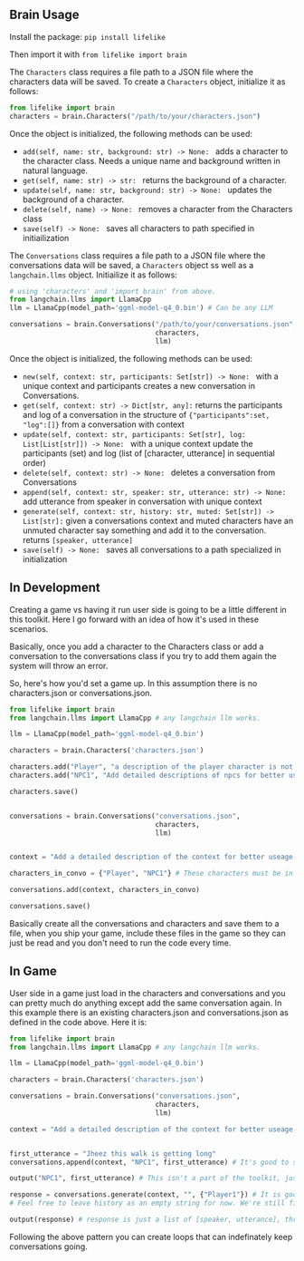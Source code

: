 ## Brain Usage
Install the package: `pip install lifelike`

Then import it with `from lifelike import brain`

The `Characters` class requires a file path to a JSON file where the characters data will be saved. To create a `Characters` object, initialize it as follows:
```python
from lifelike import brain
characters = brain.Characters("/path/to/your/characters.json")
```
Once the object is initialized, the following methods can be used:
- `add(self, name: str, background: str) -> None: ` adds a character to the character class. Needs a unique name and background written in natural language.
- `get(self, name: str) -> str: ` returns the background of a character.
- `update(self, name: str, background: str) -> None: ` updates the background of a character.
- `delete(self, name) -> None: ` removes a character from the Characters class
- `save(self) -> None: ` saves all characters to path specified in initiailization

The `Conversations` class requires a file path to a JSON file where the conversations data will be saved, a `Characters` object ss well as a `langchain.llms` object. Initiailize it as follows:
```python
# using 'characters' and 'import brain' from above.
from langchain.llms import LlamaCpp
llm = LlamaCpp(model_path='ggml-model-q4_0.bin') # Can be any LLM

conversations = brain.Conversations("/path/to/your/conversations.json",
                                    characters,
                                    llm)
```
Once the object is initialized, the following methods can be used:
- `new(self, context: str, participants: Set[str]) -> None: ` with a unique context and participants creates a new conversation in Conversations.
- `get(self, context: str) -> Dict[str, any]:` returns the participants and log of a conversation in the structure of `{"participants":set, "log":[]}` from a conversation with context
- `update(self, context: str, participants: Set[str], log: List[List[str]]) -> None: ` with a unique context update the participants (set) and log (list of [character, utterance] in sequential order)
- `delete(self, context: str) -> None: ` deletes a conversation from Conversations
- `append(self, context: str, speaker: str, utterance: str) -> None:` add utterance from speaker in conversation with unique context
- `generate(self, context: str, history: str, muted: Set[str]) -> List[str]:` given a conversations context and muted characters have an unmuted character say something and add it to the conversation. returns `[speaker, utterance]`
- `save(self) -> None: ` saves all conversations to a path specialized in initialization


## In Development
Creating a game vs having it run user side is going to be a little different in this toolkit. Here I go forward with an idea of how it's used in these scenarios.

Basically, once you add a character to the Characters class or add a conversation to the conversations class if you try to add them again the system will throw an error.

So, here's how you'd set a game up. In this assumption there is no characters.json or conversations.json.

```python
from lifelike import brain
from langchain.llms import LlamaCpp # any langchain llm works.

llm = LlamaCpp(model_path='ggml-model-q4_0.bin')

characters = brain.Characters('characters.json')

characters.add("Player", "a description of the player character is not needed, but they still need to be in the characters class.")
characters.add("NPC1", "Add detailed descriptions of npcs for better useage")

characters.save()


conversations = brain.Conversations("conversations.json",
                                    characters,
                                    llm)


context = "Add a detailed description of the context for better useage, try to include all characters names here (e.g. Player and NPC1 are walking up a mountain)"

characters_in_convo = {"Player", "NPC1"} # These characters must be in the characters class otherwise an error will be thrown. Must also be a set.

conversations.add(context, characters_in_convo)

conversations.save()
```

Basically create all the conversations and characters and save them to a file, when you ship your game, include these files in the game so they can just be read and you don't need to run the code every time.

## In Game

User side in a game just load in the characters and conversations and you can pretty much do anything except add the same conversation again. In this example there is an existing characters.json and conversations.json as defined in the code above. Here it is:

```python
from lifelike import brain
from langchain.llms import LlamaCpp # any langchain llm works.

llm = LlamaCpp(model_path='ggml-model-q4_0.bin')

characters = brain.Characters('characters.json')

conversations = brain.Conversations("conversations.json",
                                    characters,
                                    llm)

context = "Add a detailed description of the context for better useage, try to include all characters names here (e.g. Player and NPC1 are walking up a mountain)"


first_utterance = "Jheez this walk is getting long"
conversations.append(context, "NPC1", first_utterance) # It's good to start off conversations with an utterance from the NPC created yourself to kickstart the conversation

output("NPC1", first_utterance) # This isn't a part of the toolkit, just output to wherever the user will see it.

response = conversations.generate(context, "", {"Player1"}) # It is good practice to mute the player characters so that the toolkit doesn't generate a response from them and they remain player controlled.
# Feel free to leave history as an empty string for now. We're still figuring out how best to utilize it.

output(response) # response is just a list of [speaker, utterance], throw it into output that user can see.
```

Following the above pattern you can create loops that can indefinately keep conversations going.
